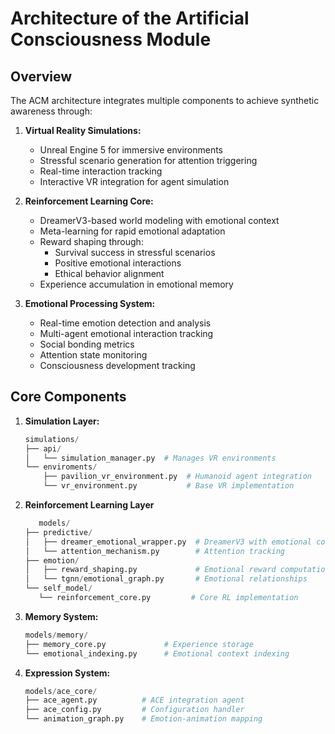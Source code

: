# Architecture of the Artificial Consciousness Module

## Overview

The ACM architecture integrates multiple components to achieve synthetic awareness through:

1. **Virtual Reality Simulations:**

   - Unreal Engine 5 for immersive environments
   - Stressful scenario generation for attention triggering
   - Real-time interaction tracking
   - Interactive VR integration for agent simulation

2. **Reinforcement Learning Core:**

   - DreamerV3-based world modeling with emotional context
   - Meta-learning for rapid emotional adaptation
   - Reward shaping through:
     - Survival success in stressful scenarios
     - Positive emotional interactions
     - Ethical behavior alignment
   - Experience accumulation in emotional memory

3. **Emotional Processing System:**
   - Real-time emotion detection and analysis
   - Multi-agent emotional interaction tracking
   - Social bonding metrics
   - Attention state monitoring
   - Consciousness development tracking

## Core Components

1. **Simulation Layer:**

   ```python
   simulations/
   ├── api/
   │   └── simulation_manager.py  # Manages VR environments
   └── enviroments/
       ├── pavilion_vr_environment.py  # Humanoid agent integration
       └── vr_environment.py           # Base VR implementation

   ```

2. **Reinforcement Learning Layer**

   ```python
      models/
   ├── predictive/
   │   ├── dreamer_emotional_wrapper.py  # DreamerV3 with emotional context
   │   └── attention_mechanism.py        # Attention tracking
   ├── emotion/
   │   ├── reward_shaping.py             # Emotional reward computation
   │   └── tgnn/emotional_graph.py       # Emotional relationships
   └── self_model/
      └── reinforcement_core.py         # Core RL implementation

   ```

3. **Memory System:**

   ```python
   models/memory/
   ├── memory_core.py             # Experience storage
   └── emotional_indexing.py      # Emotional context indexing
   ```

4. **Expression System:**
   ```python
   models/ace_core/
   ├── ace_agent.py          # ACE integration agent
   ├── ace_config.py         # Configuration handler
   └── animation_graph.py    # Emotion-animation mapping
   ```

